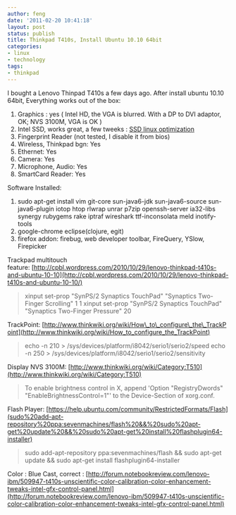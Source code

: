 ```yaml
---
author: feng
date: '2011-02-20 10:41:18'
layout: post
status: publish
title: Thinkpad T410s, Install Ubuntu 10.10 64bit
categories:
- linux
- technology
tags:
- thinkpad
---
```


I bought a Lenovo Thinpad T410s a few days ago. After install
ubuntu 10.10 64bit, Everything works out of the box:
1.  Graphics : yes ( Intel HD, the VGA is blurred. With a DP to DVI adaptor, OK; NVS 3100M, VGA is OK )
2.  Intel SSD, works great, a few tweeks : [SSD linux optimization](http://shenfeng.me/?p=129)
3.  Fingerprint Reader (not tested, I disable it from bios)
4.  Wireless, Thinkpad bgn: Yes
5.  Ethernet: Yes
6.  Camera: Yes
7.  Microphone, Audio: Yes
8.  SmartCard Reader: Yes

Software Installed:
1.  sudo apt-get install vim git-core sun-java6-jdk
    sun-java6-source sun-java6-plugin iotop htop rlwrap unrar p7zip
    openssh-server ia32-libs synergy rubygems rake iptraf wireshark
    ttf-inconsolata meld ﻿inotify-tools
2.  google-chrome eclipse(clojure, egit)
3.  firefox addon: firebug, web developer toolbar, FireQuery,
    YSlow, Firepicker

Trackpad multitouch
feature: [http://cpbl.wordpress.com/2010/10/29/lenovo-thinkpad-t410s-and-ubuntu-10-10](http://cpbl.wordpress.com/2010/10/29/lenovo-thinkpad-t410s-and-ubuntu-10-10/)
> xinput set-prop "SynPS/2 Synaptics TouchPad" "Synaptics Two-Finger
> Scrolling" 1 1 xinput set-prop "SynPS/2 Synaptics TouchPad"
> "Synaptics Two-Finger Pressure" 20

TrackPoint: [http://www.thinkwiki.org/wiki/How\_to\_configure\_the\_TrackPoint](http://www.thinkwiki.org/wiki/How_to_configure_the_TrackPoint)
> echo -n 210 \> /sys/devices/platform/i8042/serio1/serio2/speed echo
> -n 250 \> /sys/devices/platform/i8042/serio1/serio2/sensitivity

Display NVS 3100M:
[http://www.thinkwiki.org/wiki/Category:T510](http://www.thinkwiki.org/wiki/Category:T510)
> To enable brightness control in X, append 'Option "RegistryDwords"
> "EnableBrightnessControl=1"' to the Device-Section of xorg.conf.

Flash
Player: [https://help.ubuntu.com/community/RestrictedFormats/Flash](sudo%20add-apt-repository%20ppa:sevenmachines/flash%20&&%20sudo%20apt-get%20update%20&&%20sudo%20apt-get%20install%20flashplugin64-installer)
> sudo add-apt-repository ppa:sevenmachines/flash && sudo apt-get
> update && sudo apt-get install flashplugin64-installer

Color : Blue Cast, correct :
[http://forum.notebookreview.com/lenovo-ibm/509947-t410s-unscientific-color-calibration-color-enhancement-tweaks-intel-gfx-control-panel.html](http://forum.notebookreview.com/lenovo-ibm/509947-t410s-unscientific-color-calibration-color-enhancement-tweaks-intel-gfx-control-panel.html)


